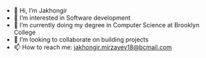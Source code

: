 - 👋 Hi, I’m Jakhongir
- 👀 I’m interested in Software development
- 🌱 I’m currently doing my degree in Computer Science at Brooklyn College
- 💞️ I’m looking to collaborate on building projects
- 📫 How to reach me: jakhongir.mirzayev18@bcmail.com

<!---
bemiyya/bemiyya is a ✨ special ✨ repository because its `README.md` (this file) appears on your GitHub profile.
You can click the Preview link to take a look at your changes.
--->
